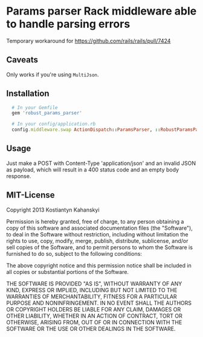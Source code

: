 # Params parser Rack middleware able to handle parsing errors

Temporary workaround for https://github.com/rails/rails/pull/7424

## Caveats

Only works if you're using `MultiJson`.

## Installation

```ruby
  # In your Gemfile
  gem 'robust_params_parser'

  # In your config/application.rb
  config.middleware.swap ActionDispatch::ParamsParser, ::RobustParamsParser, {}
```

## Usage

Just make a POST with Content-Type 'application/json' and an invalid JSON as payload, which
will result in a 400 status code and an empty body response.

## MIT-License

Copyright 2013 Kostiantyn Kahanskyi

Permission is hereby granted, free of charge, to any person obtaining
a copy of this software and associated documentation files (the
"Software"), to deal in the Software without restriction, including
without limitation the rights to use, copy, modify, merge, publish,
distribute, sublicense, and/or sell copies of the Software, and to
permit persons to whom the Software is furnished to do so, subject to
the following conditions:

The above copyright notice and this permission notice shall be
included in all copies or substantial portions of the Software.

THE SOFTWARE IS PROVIDED "AS IS", WITHOUT WARRANTY OF ANY KIND,
EXPRESS OR IMPLIED, INCLUDING BUT NOT LIMITED TO THE WARRANTIES OF
MERCHANTABILITY, FITNESS FOR A PARTICULAR PURPOSE AND
NONINFRINGEMENT. IN NO EVENT SHALL THE AUTHORS OR COPYRIGHT HOLDERS BE
LIABLE FOR ANY CLAIM, DAMAGES OR OTHER LIABILITY, WHETHER IN AN ACTION
OF CONTRACT, TORT OR OTHERWISE, ARISING FROM, OUT OF OR IN CONNECTION
WITH THE SOFTWARE OR THE USE OR OTHER DEALINGS IN THE SOFTWARE.
